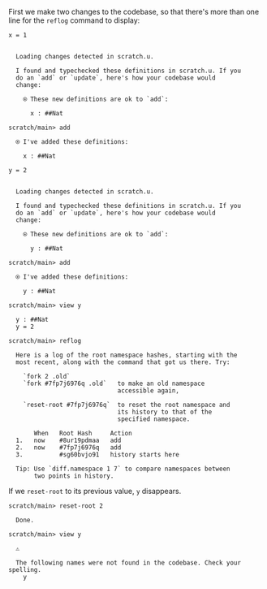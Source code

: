 First we make two changes to the codebase, so that there's more than one line
for the `reflog` command to display:

```unison
x = 1
```

```ucm

  Loading changes detected in scratch.u.

  I found and typechecked these definitions in scratch.u. If you
  do an `add` or `update`, here's how your codebase would
  change:
  
    ⍟ These new definitions are ok to `add`:
    
      x : ##Nat

```
```ucm
scratch/main> add

  ⍟ I've added these definitions:
  
    x : ##Nat

```
```unison
y = 2
```

```ucm

  Loading changes detected in scratch.u.

  I found and typechecked these definitions in scratch.u. If you
  do an `add` or `update`, here's how your codebase would
  change:
  
    ⍟ These new definitions are ok to `add`:
    
      y : ##Nat

```
```ucm
scratch/main> add

  ⍟ I've added these definitions:
  
    y : ##Nat

scratch/main> view y

  y : ##Nat
  y = 2

```
```ucm
scratch/main> reflog

  Here is a log of the root namespace hashes, starting with the
  most recent, along with the command that got us there. Try:
  
    `fork 2 .old`             
    `fork #7fp7j6976q .old`   to make an old namespace
                              accessible again,
                              
    `reset-root #7fp7j6976q`  to reset the root namespace and
                              its history to that of the
                              specified namespace.
  
       When   Root Hash     Action
  1.   now    #8ur19pdmaa   add
  2.   now    #7fp7j6976q   add
  3.          #sg60bvjo91   history starts here
  
  Tip: Use `diff.namespace 1 7` to compare namespaces between
       two points in history.

```
If we `reset-root` to its previous value, `y` disappears.
```ucm
scratch/main> reset-root 2

  Done.

```
```ucm
scratch/main> view y

  ⚠️
  
  The following names were not found in the codebase. Check your spelling.
    y

```
